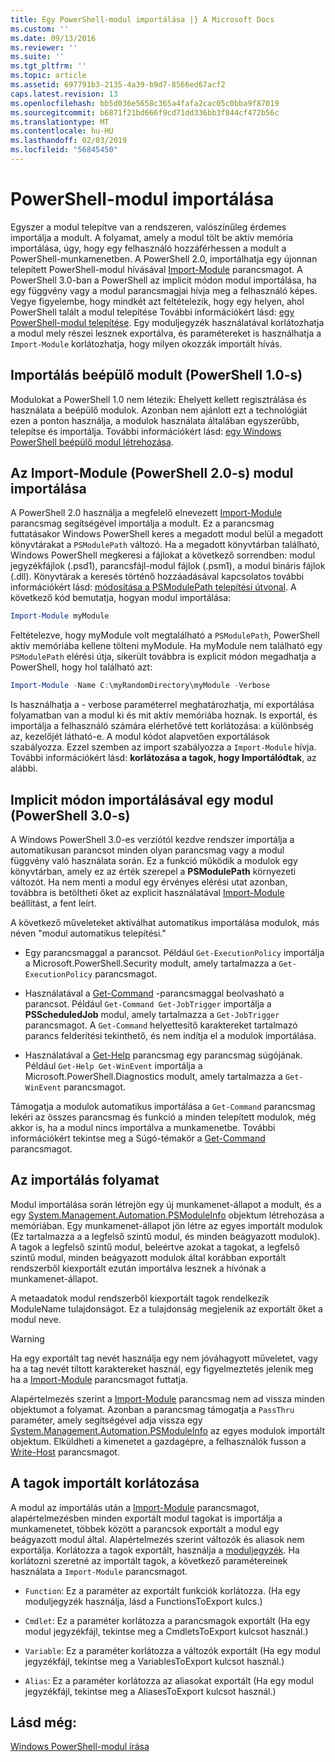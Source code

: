 ```yaml
---
title: Egy PowerShell-modul importálása |} A Microsoft Docs
ms.custom: ''
ms.date: 09/13/2016
ms.reviewer: ''
ms.suite: ''
ms.tgt_pltfrm: ''
ms.topic: article
ms.assetid: 697791b3-2135-4a39-b9d7-8566ed67acf2
caps.latest.revision: 13
ms.openlocfilehash: bb5d036e5658c365a4fafa2cac05c0bba9f87019
ms.sourcegitcommit: b6871f21bd666f9cd71dd336bb3f844cf472b56c
ms.translationtype: MT
ms.contentlocale: hu-HU
ms.lasthandoff: 02/03/2019
ms.locfileid: "56845450"
---
```

# <a name="importing-a-powershell-module"></a>PowerShell-modul importálása

Egyszer a modul telepítve van a rendszeren, valószínűleg érdemes importálja a modult. A folyamat, amely a modul tölt be aktív memória importálása, úgy, hogy egy felhasználó hozzáférhessen a modult a PowerShell-munkamenetben. A PowerShell 2.0, importálhatja egy újonnan telepített PowerShell-modul hívásával [Import-Module](/powershell/module/Microsoft.PowerShell.Core/Import-Module) parancsmagot. A PowerShell 3.0-ban a PowerShell az implicit módon modul importálása, ha egy függvény vagy a modul parancsmagjai hívja meg a felhasználó képes. Vegye figyelembe, hogy mindkét azt feltételezik, hogy egy helyen, ahol PowerShell talált a modul telepítése További információkért lásd: [egy PowerShell-modul telepítése](./installing-a-powershell-module.md). Egy moduljegyzék használatával korlátozhatja a modul mely részei lesznek exportálva, és paramétereket is használhatja a `Import-Module` korlátozhatja, hogy milyen okozzák importált hívás.

## <a name="importing-a-snap-in-powershell-10"></a>Importálás beépülő modult (PowerShell 1.0-s)

Modulokat a PowerShell 1.0 nem létezik: Ehelyett kellett regisztrálása és használata a beépülő modulok. Azonban nem ajánlott ezt a technológiát ezen a ponton használja, a modulok használata általában egyszerűbb, telepítse és importálja. További információkért lásd: [egy Windows PowerShell beépülő modul létrehozása](../cmdlet/how-to-create-a-windows-powershell-snap-in.md).

## <a name="importing-a-module-with-import-module-powershell-20"></a>Az Import-Module (PowerShell 2.0-s) modul importálása

A PowerShell 2.0 használja a megfelelő elnevezett [Import-Module](/powershell/module/Microsoft.PowerShell.Core/Import-Module) parancsmag segítségével importálja a modult. Ez a parancsmag futtatásakor Windows PowerShell keres a megadott modul belül a megadott könyvtárakat a `PSModulePath` változó. Ha a megadott könyvtárban található, Windows PowerShell megkeresi a fájlokat a következő sorrendben: modul jegyzékfájlok (.psd1), parancsfájl-modul fájlok (.psm1), a modul bináris fájlok (.dll). Könyvtárak a keresés történő hozzáadásával kapcsolatos további információkért lásd: [módosítása a PSModulePath telepítési útvonal](./modifying-the-psmodulepath-installation-path.md). A következő kód bemutatja, hogyan modul importálása:

```powershell
Import-Module myModule
```

Feltételezve, hogy myModule volt megtalálható a `PSModulePath`, PowerShell aktív memóriába kellene tölteni myModule. Ha myModule nem található egy `PSModulePath` elérési útja, sikerült továbbra is explicit módon megadhatja a PowerShell, hogy hol található azt:

```powershell
Import-Module -Name C:\myRandomDirectory\myModule -Verbose
```

Is használhatja a - verbose paraméterrel meghatározhatja, mi exportálása folyamatban van a modul ki és mit aktív memóriába hoznak. Is exportál, és importálja a felhasználó számára elérhetővé tett korlátozása: a különbség az, kezelőjét látható-e. A modul kódot alapvetően exportálások szabályozza. Ezzel szemben az import szabályozza a `Import-Module` hívja. További információkért lásd: **korlátozása a tagok, hogy Importálódtak**, az alábbi.

## <a name="implicitly-importing-a-module-powershell-30"></a>Implicit módon importálásával egy modul (PowerShell 3.0-s)

A Windows PowerShell 3.0-es verziótól kezdve rendszer importálja a automatikusan parancsot minden olyan parancsmag vagy a modul függvény való használata során. Ez a funkció működik a modulok egy könyvtárban, amely ez az érték szerepel a **PSModulePath** környezeti változót. Ha nem menti a modul egy érvényes elérési utat azonban, továbbra is betöltheti őket az explicit használatával [Import-Module](/powershell/module/Microsoft.PowerShell.Core/Import-Module) beállítást, a fent leírt.

A következő műveleteket aktiválhat automatikus importálása modulok, más néven "modul automatikus telepítési."

- Egy parancsmaggal a parancsot. Például `Get-ExecutionPolicy` importálja a Microsoft.PowerShell.Security modult, amely tartalmazza a `Get-ExecutionPolicy` parancsmagot.

- Használatával a [Get-Command](/powershell/module/Microsoft.PowerShell.Core/Get-Command) -parancsmaggal beolvasható a parancsot.  Például `Get-Command Get-JobTrigger` importálja a **PSScheduledJob** modul, amely tartalmazza a `Get-JobTrigger` parancsmagot. A `Get-Command` helyettesítő karaktereket tartalmazó parancs felderítési tekinthető, és nem indítja el a modulok importálása.

- Használatával a [Get-Help](/powershell/module/Microsoft.PowerShell.Core/Get-Help) parancsmag egy parancsmag súgójának. Például `Get-Help Get-WinEvent` importálja a Microsoft.PowerShell.Diagnostics modult, amely tartalmazza a `Get-WinEvent` parancsmagot.

Támogatja a modulok automatikus importálása a `Get-Command` parancsmag lekéri az összes parancsmag és funkció a minden telepített modulok, még akkor is, ha a modul nincs importálva a munkamenetbe. További információkért tekintse meg a Súgó-témakör a [Get-Command](/powershell/module/Microsoft.PowerShell.Core/Get-Command) parancsmagot.

## <a name="the-importing-process"></a>Az importálás folyamat

Modul importálása során létrejön egy új munkamenet-állapot a modult, és a egy [System.Management.Automation.PSModuleInfo](/dotnet/api/System.Management.Automation.PSModuleInfo) objektum létrehozása a memóriában. Egy munkamenet-állapot jön létre az egyes importált modulok (Ez tartalmazza a a legfelső szintű modul, és minden beágyazott modulok). A tagok a legfelső szintű modul, beleértve azokat a tagokat, a legfelső szintű modul, minden beágyazott modulok által korábban exportált rendszerből kiexportált ezután importálva lesznek a hívónak a munkamenet-állapot.

A metaadatok modul rendszerből kiexportált tagok rendelkezik ModuleName tulajdonságot. Ez a tulajdonság megjelenik az exportált őket a modul neve.

> [!WARNING]
> Ha egy exportált tag nevét használja egy nem jóváhagyott műveletet, vagy ha a tag nevét tiltott karaktereket használ, egy figyelmeztetés jelenik meg ha a [Import-Module](/powershell/module/Microsoft.PowerShell.Core/Import-Module) parancsmagot futtatja.

Alapértelmezés szerint a [Import-Module](/powershell/module/Microsoft.PowerShell.Core/Import-Module) parancsmag nem ad vissza minden objektumot a folyamat. Azonban a parancsmag támogatja a `PassThru` paraméter, amely segítségével adja vissza egy [System.Management.Automation.PSModuleInfo](/dotnet/api/System.Management.Automation.PSModuleInfo) az egyes modulok importált objektum. Elküldheti a kimenetet a gazdagépre, a felhasználók fusson a [Write-Host](/powershell/module/Microsoft.PowerShell.Utility/Write-Host) parancsmagot.

## <a name="restricting--the-members-that-are-imported"></a>A tagok importált korlátozása

A modul az importálás után a [Import-Module](/powershell/module/Microsoft.PowerShell.Core/Import-Module) parancsmagot, alapértelmezésben minden exportált modul tagokat is importálja a munkamenetet, többek között a parancsok exportált a modul egy beágyazott modul által. Alapértelmezés szerint változók és aliasok nem exportálja. Korlátozza a tagok exportált, használja a [moduljegyzék](./how-to-write-a-powershell-module-manifest.md). Ha korlátozni szeretné az importált tagok, a következő paramétereinek használata a `Import-Module` parancsmagot.

- `Function`: Ez a paraméter az exportált funkciók korlátozza. (Ha egy moduljegyzék használja, lásd a FunctionsToExport kulcs.)

- `Cmdlet`: Ez a paraméter korlátozza a parancsmagok exportált (Ha egy modul jegyzékfájl, tekintse meg a CmdletsToExport kulcsot használ.)

- `Variable`: Ez a paraméter korlátozza a változók exportált (Ha egy modul jegyzékfájl, tekintse meg a VariablesToExport kulcsot használ.)

- `Alias`: Ez a paraméter korlátozza az aliasokat exportált (Ha egy modul jegyzékfájl, tekintse meg a AliasesToExport kulcsot használ.)

## <a name="see-also"></a>Lásd még:

[Windows PowerShell-modul írása](./writing-a-windows-powershell-module.md)
